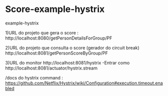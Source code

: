 # Score-example-hystrix
 example-hystrix


1)URL do projeto que gera o score : 
http://localhost:8080/getPersonDetailsForGroup/PF

2)URL do projeto que consulta o score (gerador do circuit break)
http://localhost:8081/getPersonScoreByGroup/PF

3)URL do monitor
http://localhost:8081/hystrix
-Entrar como http://localhost:8081/actuator/hystrix.stream

/docs do hystrix command : https://github.com/Netflix/Hystrix/wiki/Configuration#execution.timeout.enabled
